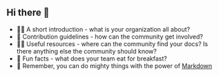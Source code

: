 ## Hi there 👋

* 🙋‍♀️ A short introduction - what is your organization all about?
* 🌈 Contribution guidelines - how can the community get involved?
* 👩‍💻 Useful resources - where can the community find your docs? Is there anything else the community should know?
* 🍿 Fun facts - what does your team eat for breakfast?
* 🧙 Remember, you can do mighty things with the power of [Markdown](https://docs.github.com/github/writing-on-github/getting-started-with-writing-and-formatting-on-github/basic-writing-and-formatting-syntax)

